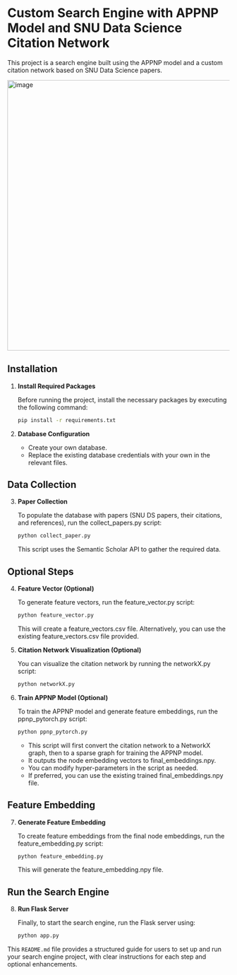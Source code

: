 # Custom Search Engine with APPNP Model and SNU Data Science Citation Network

This project is a search engine built using the APPNP model and a custom citation network based on SNU Data Science papers.

<img width="612" alt="image" src="https://github.com/user-attachments/assets/a9bec11d-ea59-4b31-8911-9f801fc30f96">


## Installation

1. **Install Required Packages**

   Before running the project, install the necessary packages by executing the following command:

   ```bash
   pip install -r requirements.txt
   ```
2. **Database Configuration**

    - Create your own database.
    - Replace the existing database credentials with your own in the relevant files.

## Data Collection

3. **Paper Collection**

    To populate the database with papers (SNU DS papers, their citations, and references), run the collect_papers.py script:

    ```bash
    python collect_paper.py
    ```
    This script uses the Semantic Scholar API to gather the required data.

## Optional Steps

4. **Feature Vector (Optional)**
    
    To generate feature vectors, run the feature_vector.py script:

    ```bash
    python feature_vector.py
    ```
    This will create a feature_vectors.csv file. Alternatively, you can use the existing feature_vectors.csv file provided.

5. **Citation Network Visualization (Optional)**
    
    You can visualize the citation network by running the networkX.py script:

    ```bash
    python networkX.py
    ```
6. **Train APPNP Model (Optional)**
    
    To train the APPNP model and generate feature embeddings, run the ppnp_pytorch.py script:

    ```bash
    python ppnp_pytorch.py
    ```
    - This script will first convert the citation network to a NetworkX graph, then to a sparse graph for training the APPNP model.
    - It outputs the node embedding vectors to final_embeddings.npy.
    - You can modify hyper-parameters in the script as needed.
    - If preferred, you can use the existing trained final_embeddings.npy file.

## Feature Embedding

7. **Generate Feature Embedding**
    
    To create feature embeddings from the final node embeddings, run the feature_embedding.py script:
    
    ```bash
    python feature_embedding.py
    ```
    This will generate the feature_embedding.npy file.

## Run the Search Engine

8. **Run Flask Server**
    
    Finally, to start the search engine, run the Flask server using:

    ```bash
    python app.py
    ```

This `README.md` file provides a structured guide for users to set up and run your search engine project, with clear instructions for each step and optional enhancements.




